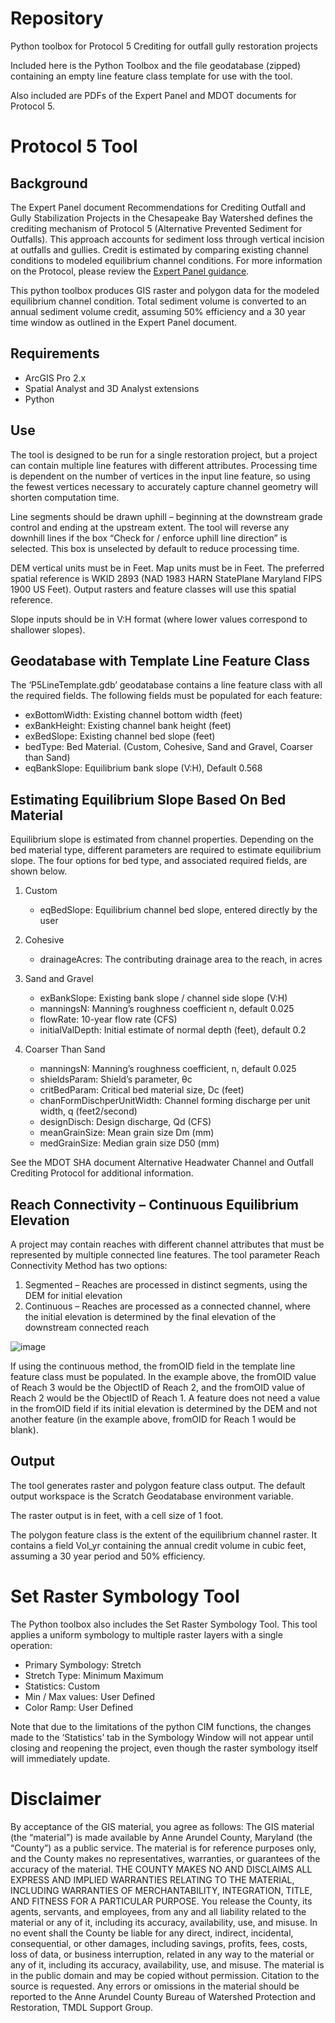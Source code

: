 # Repository
Python toolbox for Protocol 5 Crediting for outfall gully restoration projects

Included here is the Python Toolbox and the file geodatabase (zipped) containing an empty line feature class template for use with the tool.

Also included are PDFs of the Expert Panel and MDOT documents for Protocol 5.

# Protocol 5 Tool
## Background

The Expert Panel document Recommendations for Crediting Outfall and Gully Stabilization Projects in the Chesapeake Bay Watershed defines the crediting mechanism of Protocol 5 (Alternative Prevented Sediment for Outfalls).  This approach accounts for sediment loss through vertical incision at outfalls and gullies.  Credit is estimated by comparing existing channel conditions to modeled equilibrium channel conditions. For more information on the Protocol, please review the [Expert Panel guidance](https://www.chesapeakebay.net/channel_files/37043/approval_draft_outfall_restoration_memo_070119.pdf). 

This python toolbox produces GIS raster and polygon data for the modeled equilibrium channel condition.  Total sediment volume is converted to an annual sediment volume credit, assuming 50% efficiency and a 30 year time window as outlined in the Expert Panel document.


## Requirements

- ArcGIS Pro 2.x
-	Spatial Analyst and 3D Analyst extensions 
-	Python


## Use

The tool is designed to be run for a single restoration project, but a project can contain multiple line features with different attributes.  Processing time is dependent on the number of vertices in the input line feature, so using the fewest vertices necessary to accurately capture channel geometry will shorten computation time.

Line segments should be drawn uphill – beginning at the downstream grade control and ending at the upstream extent.  The tool will reverse any downhill lines if the box “Check for / enforce uphill line direction” is selected.  This box is unselected by default to reduce processing time.

DEM vertical units must be in Feet. Map units must be in Feet.  The preferred spatial reference is WKID 2893 (NAD 1983 HARN StatePlane Maryland FIPS 1900 US Feet). Output rasters and feature classes will use this spatial reference.

Slope inputs should be in V:H format (where lower values correspond to shallower slopes).


## Geodatabase with Template Line Feature Class

The ‘P5LineTemplate.gdb’ geodatabase contains a line feature class with all the required fields.  The following fields must be populated for each feature:
- exBottomWidth:	Existing channel bottom width (feet)
- exBankHeight:	Existing channel bank height (feet)
- exBedSlope:	Existing channel bed slope (feet)
- bedType:	Bed Material.  (Custom, Cohesive, Sand and Gravel, Coarser than Sand)
- eqBankSlope:	Equilibrium bank slope (V:H), Default 0.568

## Estimating Equilibrium Slope Based On Bed Material
Equilibrium slope is estimated from channel properties.  Depending on the bed material type, different parameters are required to estimate equilibrium slope.  The four options for bed type, and associated required fields, are shown below.
1. Custom
    - eqBedSlope:	Equilibrium channel bed slope, entered directly by the user

2. Cohesive
    - drainageAcres:	The contributing drainage area to the reach, in acres

3. Sand and Gravel
    - exBankSlope:	Existing bank slope / channel side slope (V:H)
    - manningsN:	Manning’s roughness coefficient n, default 0.025
    - flowRate:	10-year flow rate (CFS)
    - initialValDepth:	Initial estimate of normal depth (feet), default 0.2

4. Coarser Than Sand
    - manningsN:	Manning’s roughness coefficient, n, default 0.025
    - shieldsParam:	Shield’s parameter, θc
    - critBedParam:	Critical bed material size, Dc (feet)
    - chanFormDischperUnitWidth:	Channel forming discharge per unit width, q (feet2/second)
    - designDisch:	Design discharge, Qd (CFS)
    - meanGrainSize:	Mean grain size Dm (mm)
    - medGrainSize:	Median grain size D50 (mm)

See the MDOT SHA document Alternative Headwater Channel and Outfall Crediting Protocol for additional information.


## Reach Connectivity – Continuous Equilibrium Elevation
A project may contain reaches with different channel attributes that must be represented by multiple connected line features.  The tool parameter Reach Connectivity Method has two options:
1. Segmented – Reaches are processed in distinct segments, using the DEM for initial elevation
2. Continuous – Reaches are processed as a connected channel, where the initial elevation is determined by the final elevation of the downstream connected reach

![image](https://user-images.githubusercontent.com/103444219/173117388-b73a76e2-83df-45bf-a954-0124318f59a0.png)


If using the continuous method, the fromOID field in the template line feature class must be populated.  In the example above, the fromOID value of Reach 3 would be the ObjectID of Reach 2, and the fromOID value of Reach 2 would be the ObjectID of Reach 1.  A feature does not need a value in the fromOID field if its initial elevation is determined by the DEM and not another feature (in the example above, fromOID for Reach 1 would be blank). 

## Output
The tool generates raster and polygon feature class output.  The default output workspace is the Scratch Geodatabase environment variable.

The raster output is in feet, with a cell size of 1 foot.

The polygon feature class is the extent of the equilibrium channel raster. It contains a field Vol_yr containing the annual credit volume in cubic feet, assuming a 30 year period and 50% efficiency.

# Set Raster Symbology Tool
The Python toolbox also includes the Set Raster Symbology Tool.  This tool applies a uniform symbology to multiple raster layers with a single operation:

- Primary Symbology: 	Stretch
- Stretch Type: 		Minimum Maximum
- Statistics: 		Custom
- Min / Max values: 	User Defined
- Color Ramp: 		User Defined

Note that due to the limitations of the python CIM functions, the changes made to the ‘Statistics’ tab in the Symbology Window will not appear until closing and reopening the project, even though the raster symbology itself will immediately update.

# Disclaimer
By acceptance of the GIS material, you agree as follows: 
The GIS material (the “material”) is made available by Anne Arundel County, Maryland (the “County”) as a public service. The material is for reference purposes only, and the County makes no representatives, warranties, or guarantees of the accuracy of the material. THE COUNTY MAKES NO AND DISCLAIMS ALL EXPRESS AND IMPLIED WARRANTIES RELATING TO THE MATERIAL, INCLUDING WARRANTIES OF MERCHANTABILITY, INTEGRATION, TITLE, AND FITNESS FOR A PARTICULAR PURPOSE. You release the County, its agents, servants, and employees, from any and all liability related to the material or any of it, including its accuracy, availability, use, and misuse. In no event shall the County be liable for any direct, indirect, incidental, consequential, or other damages, including savings, profits, fees, costs, loss of data, or business interruption, related in any way to the material or any of it, including its accuracy, availability, use, and misuse. 
The material is in the public domain and may be copied without permission. Citation to the source is requested. 
Any errors or omissions in the material should be reported to the Anne Arundel County Bureau of Watershed Protection and Restoration, TMDL Support Group. 
